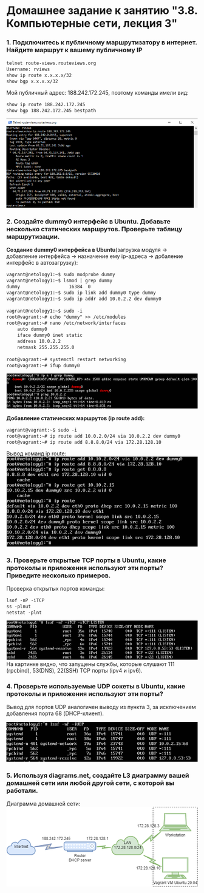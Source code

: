 # Домашнее задание к занятию "3.8. Компьютерные сети, лекция 3"  

### 1. Подключитесь к публичному маршрутизатору в интернет. Найдите маршрут к вашему публичному IP  

	telnet route-views.routeviews.org  
	Username: rviews  
	show ip route x.x.x.x/32  
	show bgp x.x.x.x/32  
	
Мой публичный адрес: 188.242.172.245, поэтому команды имели вид:  

	show ip route 188.242.172.245  
	show bgp 188.242.172.245 bestpath  
	
![telnet route-views.routeviews.org](https://github.com/Bura-M/devops-netology/blob/main/03-sysadmin-08-net/img/telnet.PNG)  

### 2. Создайте dummy0 интерфейс в Ubuntu. Добавьте несколько статических маршрутов. Проверьте таблицу маршрутизации.  
__Создание dummy0 интерфейса в Ubuntu__(загрузка модуля -> добавление интерфейса -> назначение ему ip-адреса -> добаление интерфейс в автозагрузку):  

	vagrant@netology1:~$ sudo modprobe dummy  
	vagrant@netology1:~$ lsmod | grep dummy   
	dummy                  16384  0  
	vagrant@netology1:~$ sudo ip link add dummy0 type dummy  
	vagrant@netology1:~$ sudo ip addr add 10.0.2.2 dev dummy0  
	
	vagrant@netology1:~$ sudo -i
	root@vagrant:~# echo "dummy" >> /etc/modules
	root@vagrant:~# nano /etc/network/interfaces
		auto dummy0
		iface dummy0 inet static
		address 10.0.2.2
		netmask 255.255.255.0
		
	root@vagrant:~# systemctl restart networking
	root@vagrant:~# ifup dummy0  
	
![dummy](https://github.com/Bura-M/devops-netology/blob/main/03-sysadmin-08-net/img/dummy.PNG)  
	
__Добавление статических маршрутов (ip route add):__  

	vagrant@vagrant:~$ sudo -i
	root@vagrant:~# ip route add 10.0.2.0/24 via 10.0.2.2 dev dummy0
	root@vagrant:~# ip route add 8.8.8.0/24 via 172.28.128.10
	
Вывод команд ip route:  
![ip_route](https://github.com/Bura-M/devops-netology/blob/main/03-sysadmin-08-net/img/ip_route.PNG)  

### 3. Проверьте открытые TCP порты в Ubuntu, какие протоколы и приложения используют эти порты? Приведите несколько примеров.  
 Проверка открытых портов команды:  
 
	lsof -nP -iTCP  
	ss -plnut  
	netstat -plnt  
	
![lsof TCP](https://github.com/Bura-M/devops-netology/blob/main/03-sysadmin-08-net/img/lsof_TCP.PNG)  
На картинке видно, что запущены службы, которые слушают 111 (rpcbind), 53(DNS), 22(SSH) TCP порты (ipv4 и ipv6).  

### 4. Проверьте используемые UDP сокеты в Ubuntu, какие протоколы и приложения используют эти порты?  
Вывод для портов UDP аналогичен выводу из пункта 3, за исключением добавления порта 68 (DHCP-клиент).  

![lsof UDP](https://github.com/Bura-M/devops-netology/blob/main/03-sysadmin-08-net/img/lsof_UDP.PNG)  

### 5. Используя diagrams.net, создайте L3 диаграмму вашей домашней сети или любой другой сети, с которой вы работали.  
Диаграмма домашней сети:  
![L3](https://github.com/Bura-M/devops-netology/blob/main/03-sysadmin-08-net/img/L3.png)  
